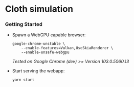 # Cloth simulation

### Getting Started

- Spawn a WebGPU capable browser:

    ```shell
    google-chrome-unstable \
        --enable-features=Vulkan,UseSkiaRenderer \
        --enable-unsafe-webgpu
    ```
    
    *Tested on Google Chrome (dev) >= Version 103.0.5060.13*


- Start serving the webapp:

    ```shell
    yarn start
    ```
